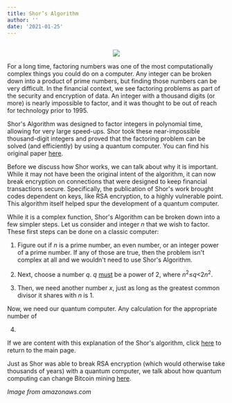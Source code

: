 ```yaml
---
title: Shor’s Algorithm
author: ''
date: '2021-01-25'
---
```


<center>
</br>
<img src="https://inteng-storage.s3.amazonaws.com/img/iea/qrwBlp7vG5/sizes/encryption_resize_md.jpg">
</center>

For a long time, factoring numbers was one of the most computationally complex things you could do on a computer. Any integer can be broken down into a product of prime numbers, but finding those numbers can be very difficult. In the financial context, we see factoring problems as part of the security and encryption of data. An integer with a thousand digits (or more) is nearly impossible to factor, and it was thought to be out of reach for technology prior to 1995. 

Shor's Algorithm was designed to factor integers in polynomial time, allowing for very large speed-ups. Shor took these near-impossible thousand-digit integers and proved that the factoring problem can be solved (and efficiently) by using a quantum computer. You can find his original paper [here](https://citeseerx.ist.psu.edu/viewdoc/download?doi=10.1.1.123.5183&rep=rep1&type=pdf).

Before we discuss how Shor works, we can talk about why it is important. While it may not have been the original intent of the algorithm, it can now break encryption on connections that were designed to keep financial transactions secure. Specifically, the publication of Shor's work brought codes dependent on keys, like RSA encryption, to a highly vulnerable point. This algorithm itself helped spur the development of a quantum computer.

While it is a complex function, Shor's Algorithm can be broken down into a few simpler steps. Let us consider and integer *n* that we wish to factor. These first steps can be done on a classic computer:

1) Figure out if *n* is a prime number, an even number, or an integer power of a prime number. If any of those are true, then the problem isn't complex at all and we wouldn't need to use Shor's Algorithm.

2) Next, choose a number *q*. *q* <u>must</u> be a power of 2, where $n^2$≤*q*<$2n^2$.

3) Then, we need another number *x*, just as long as the greatest common divisor it shares with *n* is 1.

Now, we need our quantum computer. Any calculation for the appropriate number of 

4) 

If we are content with this explanation of the Shor's algorithm, click [here](https://amoderninvestor.netlify.app/) to return to the main page.

Just as Shor was able to break RSA encryption (which would otherwise take thousands of years) with a quantum computer, we talk about how quantum computing can change Bitcoin mining [here](https://amoderninvestor.netlify.app/23/2021/01/).

*Image from amazonaws.com*